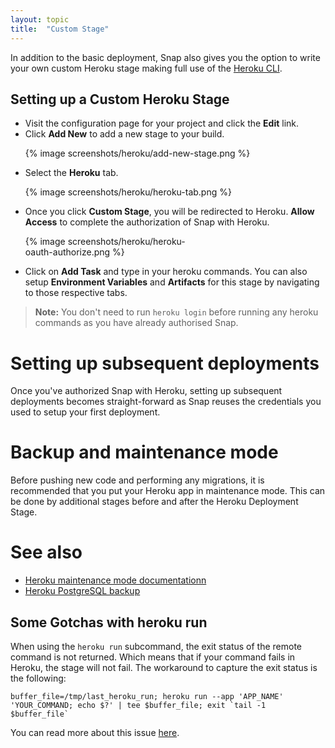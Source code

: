 ```yaml
---
layout: topic
title:  "Custom Stage"
---
```


In addition to the basic deployment, Snap also gives you the option to write your own custom Heroku stage making full use of the [Heroku CLI](https://devcenter.heroku.com/categories/command-line).

<h2>
  Setting up a Custom Heroku Stage
  <a class="anchor" href="#setting-up-a-custom-heroku-stage">
     <i class="icon icon-link"></i>
   </a>
</h2>

* Visit the configuration page for your project and click the **Edit** link.
* Click **Add New** to add a new stage to your build.
  <p>{% image screenshots/heroku/add-new-stage.png %}</p>
* Select the **Heroku** tab.
  <p>{% image screenshots/heroku/heroku-tab.png %}</p>
* Once you click **Custom Stage**, you will be redirected to Heroku. **Allow Access** to complete the authorization of Snap with Heroku.
  <p style="width:60%">{% image screenshots/heroku/heroku-oauth-authorize.png %}</p>
* Click on **Add Task** and type in your heroku commands. You can also setup **Environment Variables** and **Artifacts** for this stage by navigating to those respective tabs.

> **Note:**
> You don't need to run `heroku login` before running any heroku commands as you have already authorised Snap.

# Setting up subsequent deployments

Once you've authorized Snap with Heroku, setting up subsequent deployments becomes straight-forward as Snap reuses the credentials you used to setup your first deployment.

# Backup and maintenance mode

Before pushing new code and performing any migrations, it is recommended that you put your Heroku app in maintenance mode. This can be done by additional stages before and after the Heroku Deployment Stage.

# See also

* [Heroku maintenance mode documentationn](https://devcenter.heroku.com/articles/maintenance-mode)
* [Heroku PostgreSQL backup](https://devcenter.heroku.com/articles/pgbackups)

<h2>
  Some Gotchas with heroku run
  <a class="anchor" href="#heroku-run-warning">
     <i class="icon icon-link"></i>
   </a>
</h2>

When using the `heroku run` subcommand, the exit status of the remote command is not returned. Which means that if your command fails in Heroku, the stage will not fail.
The workaround to capture the exit status is the following:

<code>buffer_file=/tmp/last_heroku_run; heroku run --app 'APP_NAME' 'YOUR_COMMAND; echo $?' | tee $buffer_file; exit &#x60;tail -1 $buffer_file&#96;</code>

You can read more about this issue [here](https://github.com/heroku/heroku/issues/186).
